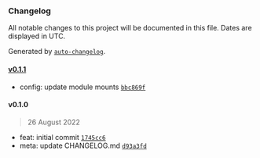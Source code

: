 ### Changelog

All notable changes to this project will be documented in this file. Dates are displayed in UTC.

Generated by [`auto-changelog`](https://github.com/CookPete/auto-changelog).

#### [v0.1.1](https://github.com/h-enk/hyas-themes-starter-bootstrap/compare/v0.1.0...v0.1.1)

- config: update module mounts [`bbc869f`](https://github.com/h-enk/hyas-themes-starter-bootstrap/commit/bbc869f0c618d6a5d6d78a6b8a51524acde1f122)

#### v0.1.0

> 26 August 2022

- feat: initial commit [`1745cc6`](https://github.com/h-enk/hyas-themes-starter-bootstrap/commit/1745cc6dc99e08fb899a2a5dfbfb7bf74035db79)
- meta: update CHANGELOG.md [`d93a3fd`](https://github.com/h-enk/hyas-themes-starter-bootstrap/commit/d93a3fd479c5863c29c9d549839bdcef249f747b)
